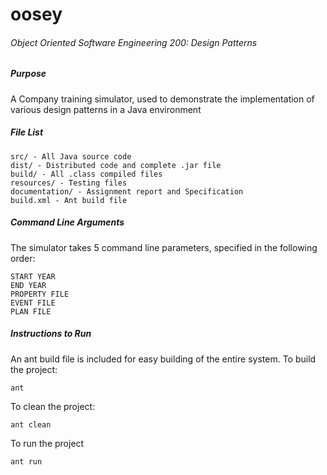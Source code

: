# oosey

###### Object Oriented Software Engineering 200: Design Patterns


##### Purpose

A Company training simulator, used to demonstrate the implementation of various design patterns in a Java environment

##### File List

```
src/ - All Java source code
dist/ - Distributed code and complete .jar file
build/ - All .class compiled files
resources/ - Testing files
documentation/ - Assignment report and Specification
build.xml - Ant build file
```

##### Command Line Arguments

The simulator takes 5 command line parameters, specified in the following order:

```
START YEAR
END YEAR
PROPERTY FILE
EVENT FILE
PLAN FILE
```

##### Instructions to Run

An ant build file is included for easy building of the entire system. To build the project:

```
ant
```

To clean the project:

```
ant clean
```

To run the project

```
ant run
```
